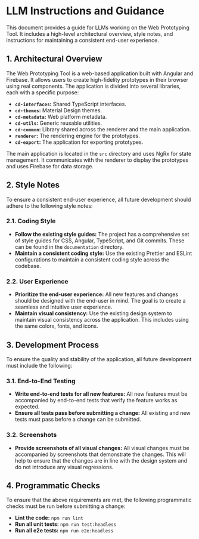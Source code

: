# LLM Instructions and Guidance

This document provides a guide for LLMs working on the Web Prototyping Tool. It includes a high-level architectural overview, style notes, and instructions for maintaining a consistent end-user experience.

## 1. Architectural Overview

The Web Prototyping Tool is a web-based application built with Angular and Firebase. It allows users to create high-fidelity prototypes in their browser using real components. The application is divided into several libraries, each with a specific purpose:

- **`cd-interfaces`:** Shared TypeScript interfaces.
- **`cd-themes`:** Material Design themes.
- **`cd-metadata`:** Web platform metadata.
- **`cd-utils`:** Generic reusable utilities.
- **`cd-common`:** Library shared across the renderer and the main application.
- **`renderer`:** The rendering engine for the prototypes.
- **`cd-export`:** The application for exporting prototypes.

The main application is located in the `src` directory and uses NgRx for state management. It communicates with the renderer to display the prototypes and uses Firebase for data storage.

## 2. Style Notes

To ensure a consistent end-user experience, all future development should adhere to the following style notes:

### 2.1. Coding Style

- **Follow the existing style guides:** The project has a comprehensive set of style guides for CSS, Angular, TypeScript, and Git commits. These can be found in the `documentation` directory.
- **Maintain a consistent coding style:** Use the existing Prettier and ESLint configurations to maintain a consistent coding style across the codebase.

### 2.2. User Experience

- **Prioritize the end-user experience:** All new features and changes should be designed with the end-user in mind. The goal is to create a seamless and intuitive user experience.
- **Maintain visual consistency:** Use the existing design system to maintain visual consistency across the application. This includes using the same colors, fonts, and icons.

## 3. Development Process

To ensure the quality and stability of the application, all future development must include the following:

### 3.1. End-to-End Testing

- **Write end-to-end tests for all new features:** All new features must be accompanied by end-to-end tests that verify the feature works as expected.
- **Ensure all tests pass before submitting a change:** All existing and new tests must pass before a change can be submitted.

### 3.2. Screenshots

- **Provide screenshots of all visual changes:** All visual changes must be accompanied by screenshots that demonstrate the changes. This will help to ensure that the changes are in line with the design system and do not introduce any visual regressions.

## 4. Programmatic Checks

To ensure that the above requirements are met, the following programmatic checks must be run before submitting a change:

- **Lint the code:** `npm run lint`
- **Run all unit tests:** `npm run test:headless`
- **Run all e2e tests:** `npm run e2e:headless`
